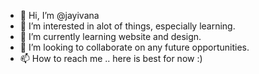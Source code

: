 - 👋 Hi, I’m @jayivana
- 👀 I’m interested in alot of things, especially learning.
- 🌱 I’m currently learning website and design.
- 💞️ I’m looking to collaborate on any future opportunities. 
- 📫 How to reach me .. here is best for now :)

<!---
jayivana/jayivana is a ✨ special ✨ repository because its `README.md` (this file) appears on your GitHub profile.
You can click the Preview link to take a look at your changes.
--->
